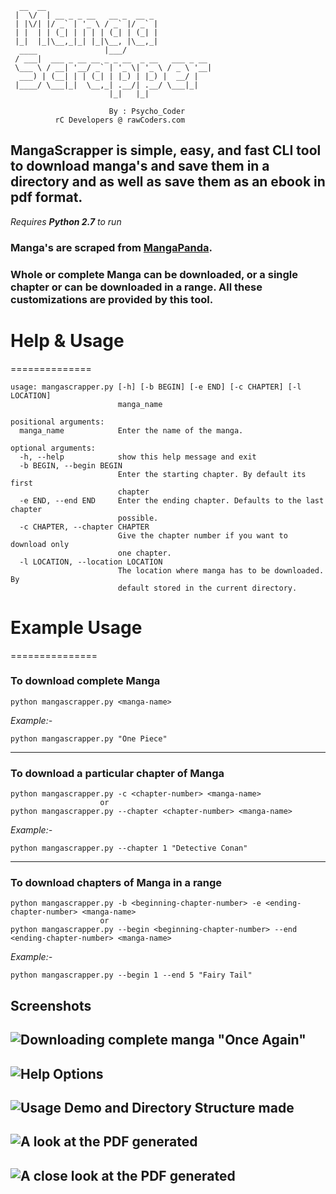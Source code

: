 	  __  __
	 |  \/  | __ _ _ __   __ _  __ _
	 | |\/| |/ _` | '_ \ / _` |/ _` |
	 | |  | | (_| | | | | (_| | (_| |
	 |_|  |_|\__,_|_| |_|\__, |\__,_|
	  ____               |___/
	 / ___|  ___ _ __ __ _ _ __  _ __   ___ _ __
	 \___ \ / __| '__/ _` | '_ \| '_ \ / _ \ '__|
	  ___) | (__| | | (_| | |_) | |_) |  __/ |
	 |____/ \___|_|  \__,_| .__/| .__/ \___|_|
						  |_|   |_|
	
						  By : Psycho_Coder
			  rC Developers @ rawCoders.com

## MangaScrapper is simple, easy, and fast CLI tool to download manga's and save them in a directory and as well as save them as an ebook in pdf format. 

*Requires **Python 2.7** to run*

### Manga's are scraped from [MangaPanda](http://www.mangapanda.com/).

### Whole or complete Manga can be downloaded, or a single chapter or can be downloaded in a range. All these customizations are provided by this tool.

# Help & Usage
==============

	usage: mangascrapper.py [-h] [-b BEGIN] [-e END] [-c CHAPTER] [-l LOCATION]
							manga_name
	
	positional arguments:
	  manga_name            Enter the name of the manga.
	
	optional arguments:
	  -h, --help            show this help message and exit
	  -b BEGIN, --begin BEGIN
							Enter the starting chapter. By default its first
							chapter
	  -e END, --end END     Enter the ending chapter. Defaults to the last chapter
							possible.
	  -c CHAPTER, --chapter CHAPTER
							Give the chapter number if you want to download only
							one chapter.
	  -l LOCATION, --location LOCATION
							The location where manga has to be downloaded. By
							default stored in the current directory.
							

# Example Usage
===============

### To download complete Manga

	python mangascrapper.py <manga-name>
	
*Example:-* 	

	python mangascrapper.py "One Piece"

---

### To download a particular chapter of Manga

	python mangascrapper.py -c <chapter-number> <manga-name>
						or
	python mangascrapper.py --chapter <chapter-number> <manga-name>
	
*Example:-*

	python mangascrapper.py --chapter 1 "Detective Conan"

--- 

### To download chapters of Manga in a range

	python mangascrapper.py -b <beginning-chapter-number> -e <ending-chapter-number> <manga-name>
						or
	python mangascrapper.py --begin <beginning-chapter-number> --end <ending-chapter-number> <manga-name>
	
*Example:-* 	

	python mangascrapper.py --begin 1 --end 5 "Fairy Tail"
 
## Screenshots

![Downloading complete manga "Once Again"](https://i.imgur.com/5dxlDWi.png)
---

![Help Options](https://i.imgur.com/S5QKkuw.png)
---

![Usage Demo and Directory Structure made](https://i.imgur.com/W7D4YAL.png)
---

![A look at the PDF generated](https://i.imgur.com/QiX9wTj.png)
---

![A close look at the PDF generated](https://i.imgur.com/yhN8Rup.png)
---
